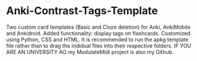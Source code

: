 # Anki-Contrast-Tags-Template
Two custom card templates (Basic and Cloze deletion) for Anki, AnkiMobile and Ankidroid. Added functionality: display tags on flashcards. Customized using Python, CSS and HTML. It is recommended to run the apkg template file rather than to drag the indidual files into their respective folders. IF YOU ARE AN UNIVERSITY AO my ModulateMidi project is also my Github.

